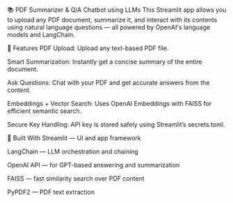 📚 PDF Summarizer & Q/A Chatbot using LLMs
This Streamlit app allows you to upload any PDF document, summarize it, and interact with its contents using natural language questions — all powered by OpenAI's language models and LangChain.

🚀 Features
PDF Upload: Upload any text-based PDF file.

Smart Summarization: Instantly get a concise summary of the entire document.

Ask Questions: Chat with your PDF and get accurate answers from the content.

Embeddings + Vector Search: Uses OpenAI Embeddings with FAISS for efficient semantic search.

Secure Key Handling: API key is stored safely using Streamlit’s secrets.toml.

🧰 Built With
Streamlit — UI and app framework

LangChain — LLM orchestration and chaining

OpenAI API — for GPT-based answering and summarization

FAISS — fast similarity search over PDF content

PyPDF2 — PDF text extraction
